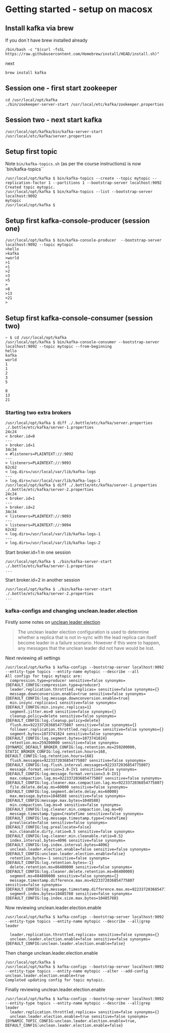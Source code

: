 


# Getting started - setup on macosx

## Install kafka via brew


If you don´t have brew installed already


```
/bin/bash -c "$(curl -fsSL https://raw.githubusercontent.com/Homebrew/install/HEAD/install.sh)"
```

next


```
brew install kafka
```


## Session one - first start zookeeper

```
cd /usr/local/opt/kafka        
./bin/zookeeper-server-start /usr/local/etc/kafka/zookeeper.properties 
```

## Session two - next start kafka

```
/usr/local/opt/kafka/bin/kafka-server-start /usr/local/etc/kafka/server.properties
```


## Setup first topic

Note `bin/kafka-topics.sh` (as per the course instructions) is now `bin/kafka-topics``

```
/usr/local/opt/kafka $ bin/kafka-topics --create --topic mytopic --replication-factor 1 --partitions 1 --bootstrap-server localhost:9092
Created topic mytopic.
/usr/local/opt/kafka $ bin/kafka-topics --list --bootstrap-server localhost:9092
mytopic
/usr/local/opt/kafka $
```


## Setup first kafka-console-producer (session one)

```
/usr/local/opt/kafka $ bin/kafka-console-producer  --bootstrap-server localhost:9092 --topic mytopic
>hello
>kafka
>world
>1
>1
>2
>3
>5
>
>8
>13
>21
>
```


## Setup first kafka-console-consumer (session two)

```
~ $ cd /usr/local/opt/kafka
/usr/local/opt/kafka $ bin/kafka-console-consumer --bootstrap-server localhost:9092 --topic mytopic --from-beginning
hello
kafka
world
1
1
2
3
5

8
13
21

```


### Starting two extra brokers 



```
/usr/local/opt/kafka $ diff ./.bottle/etc/kafka/server.properties ./.bottle/etc/kafka/server-1.properties
24c24
< broker.id=0
---
> broker.id=1
34c34
< #listeners=PLAINTEXT://:9092
---
> listeners=PLAINTEXT://:9093
62c62
< log.dirs=/usr/local/var/lib/kafka-logs
---
> log.dirs=/usr/local/var/lib/kafka-logs-1
/usr/local/opt/kafka $ diff ./.bottle/etc/kafka/server-1.properties ./.bottle/etc/kafka/server-2.properties
24c24
< broker.id=1
---
> broker.id=2
34c34
< listeners=PLAINTEXT://:9093
---
> listeners=PLAINTEXT://:9094
62c62
< log.dirs=/usr/local/var/lib/kafka-logs-1
---
> log.dirs=/usr/local/var/lib/kafka-logs-2
```


Start broker.id=1 in one session

```
/usr/local/opt/kafka $ ./bin/kafka-server-start ./.bottle/etc/kafka/server-1.properties
...
```

Start broker.id=2 in another session
```
/usr/local/opt/kafka $ ./bin/kafka-server-start ./.bottle/etc/kafka/server-2.properties
...
```

### kafka-configs and changing unclean.leader.election

Firstly some notes on [unclean leader election](https://medium.com/lydtech-consulting/kafka-unclean-leader-election-13ac8018f176)
> The unclean leader election configuration is used to determine whether a replica that is not in-sync with the lead replica can itself become leader in a failure scenario. However if this were to happen, any messages that the unclean leader did not have would be lost.


Next reviewing all settings
```
/usr/local/opt/kafka $ kafka-configs --bootstrap-server localhost:9092 --entity-type topics --entity-name mytopic --describe --all
All configs for topic mytopic are:
  compression.type=producer sensitive=false synonyms={DEFAULT_CONFIG:compression.type=producer}
  leader.replication.throttled.replicas= sensitive=false synonyms={}
  message.downconversion.enable=true sensitive=false synonyms={DEFAULT_CONFIG:log.message.downconversion.enable=true}
  min.insync.replicas=1 sensitive=false synonyms={DEFAULT_CONFIG:min.insync.replicas=1}
  segment.jitter.ms=0 sensitive=false synonyms={}
  cleanup.policy=delete sensitive=false synonyms={DEFAULT_CONFIG:log.cleanup.policy=delete}
  flush.ms=9223372036854775807 sensitive=false synonyms={}
  follower.replication.throttled.replicas= sensitive=false synonyms={}
  segment.bytes=1073741824 sensitive=false synonyms={DEFAULT_CONFIG:log.segment.bytes=1073741824}
  retention.ms=259200000 sensitive=false synonyms={DYNAMIC_DEFAULT_BROKER_CONFIG:log.retention.ms=259200000, STATIC_BROKER_CONFIG:log.retention.hours=168, DEFAULT_CONFIG:log.retention.hours=168}
  flush.messages=9223372036854775807 sensitive=false synonyms={DEFAULT_CONFIG:log.flush.interval.messages=9223372036854775807}
  message.format.version=3.0-IV1 sensitive=false synonyms={DEFAULT_CONFIG:log.message.format.version=3.0-IV1}
  max.compaction.lag.ms=9223372036854775807 sensitive=false synonyms={DEFAULT_CONFIG:log.cleaner.max.compaction.lag.ms=9223372036854775807}
  file.delete.delay.ms=60000 sensitive=false synonyms={DEFAULT_CONFIG:log.segment.delete.delay.ms=60000}
  max.message.bytes=1048588 sensitive=false synonyms={DEFAULT_CONFIG:message.max.bytes=1048588}
  min.compaction.lag.ms=0 sensitive=false synonyms={DEFAULT_CONFIG:log.cleaner.min.compaction.lag.ms=0}
  message.timestamp.type=CreateTime sensitive=false synonyms={DEFAULT_CONFIG:log.message.timestamp.type=CreateTime}
  preallocate=false sensitive=false synonyms={DEFAULT_CONFIG:log.preallocate=false}
  min.cleanable.dirty.ratio=0.5 sensitive=false synonyms={DEFAULT_CONFIG:log.cleaner.min.cleanable.ratio=0.5}
  index.interval.bytes=4096 sensitive=false synonyms={DEFAULT_CONFIG:log.index.interval.bytes=4096}
  unclean.leader.election.enable=false sensitive=false synonyms={DEFAULT_CONFIG:unclean.leader.election.enable=false}
  retention.bytes=-1 sensitive=false synonyms={DEFAULT_CONFIG:log.retention.bytes=-1}
  delete.retention.ms=86400000 sensitive=false synonyms={DEFAULT_CONFIG:log.cleaner.delete.retention.ms=86400000}
  segment.ms=604800000 sensitive=false synonyms={}
  message.timestamp.difference.max.ms=9223372036854775807 sensitive=false synonyms={DEFAULT_CONFIG:log.message.timestamp.difference.max.ms=9223372036854775807}
  segment.index.bytes=10485760 sensitive=false synonyms={DEFAULT_CONFIG:log.index.size.max.bytes=10485760}
```

Now reviewing unclean.leader.election.enable


```
/usr/local/opt/kafka $ kafka-configs --bootstrap-server localhost:9092 --entity-type topics --entity-name mytopic --describe --all|grep leader

  leader.replication.throttled.replicas= sensitive=false synonyms={}
  unclean.leader.election.enable=false sensitive=false synonyms={DEFAULT_CONFIG:unclean.leader.election.enable=false}
```

Then change unclean.leader.election.enable 


```
/usr/local/opt/kafka $
/usr/local/opt/kafka $ kafka-configs --bootstrap-server localhost:9092 --entity-type topics --entity-name mytopic --alter --add-config unclean.leader.election.enable=true
Completed updating config for topic mytopic.
```

Finally reviewing unclean.leader.election.enable

```
/usr/local/opt/kafka $ kafka-configs --bootstrap-server localhost:9092 --entity-type topics --entity-name mytopic --describe --all|grep leader
  leader.replication.throttled.replicas= sensitive=false synonyms={}
  unclean.leader.election.enable=true sensitive=false synonyms={DYNAMIC_TOPIC_CONFIG:unclean.leader.election.enable=true, DEFAULT_CONFIG:unclean.leader.election.enable=false}
```